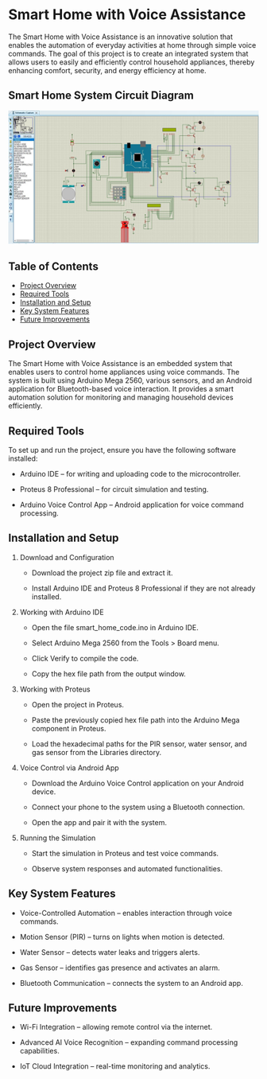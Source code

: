 # Smart Home with Voice Assistance

The Smart Home with Voice Assistance is an innovative solution that enables the automation of everyday activities at home through simple voice commands. The goal of this project is to create an integrated system that allows users to easily and efficiently control household appliances, thereby enhancing comfort, security, and energy efficiency at home.

## Smart Home System Circuit Diagram
<p align="center">
  <img src="https://raw.githubusercontent.com/nejrariizviic/Smart-Home-with-Voice-Assistance/refs/heads/main/Uploads/image.jpg" alt="Shema">
</p>


## Table of Contents
- [Project Overview](#project-overview)
- [Required Tools](#required-tools)
- [Installation and Setup](#installation-and-setup)
- [Key System Features](#key-system-features)
- [Future Improvements](#future-improvements)

## Project Overview

The Smart Home with Voice Assistance is an embedded system that enables users to control home appliances using voice commands. The system is built using Arduino Mega 2560, various sensors, and an Android application for Bluetooth-based voice interaction. It provides a smart automation solution for monitoring and managing household devices efficiently.

## Required Tools

To set up and run the project, ensure you have the following software installed:

- Arduino IDE – for writing and uploading code to the microcontroller.

- Proteus 8 Professional – for circuit simulation and testing.

- Arduino Voice Control App – Android application for voice command processing.

## Installation and Setup

1. Download and Configuration

   - Download the project zip file and extract it.

   - Install Arduino IDE and Proteus 8 Professional if they are not already installed.

2. Working with Arduino IDE

   - Open the file smart_home_code.ino in Arduino IDE.

   - Select Arduino Mega 2560 from the Tools > Board menu.

   - Click Verify to compile the code.

   - Copy the hex file path from the output window.

3. Working with Proteus

   - Open the project in Proteus.

   - Paste the previously copied hex file path into the Arduino Mega component in Proteus.

   - Load the hexadecimal paths for the PIR sensor, water sensor, and gas sensor from the Libraries directory.

4. Voice Control via Android App

   - Download the Arduino Voice Control application on your Android device.

   - Connect your phone to the system using a Bluetooth connection.

   - Open the app and pair it with the system.

5. Running the Simulation

   - Start the simulation in Proteus and test voice commands.

   - Observe system responses and automated functionalities.


## Key System Features

- Voice-Controlled Automation – enables interaction through voice commands.

- Motion Sensor (PIR) – turns on lights when motion is detected.

- Water Sensor – detects water leaks and triggers alerts.

- Gas Sensor – identifies gas presence and activates an alarm.

- Bluetooth Communication – connects the system to an Android app.

## Future Improvements

- Wi-Fi Integration – allowing remote control via the internet.

- Advanced AI Voice Recognition – expanding command processing capabilities.

- IoT Cloud Integration – real-time monitoring and analytics.


